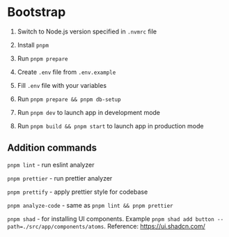 # Bootstrap

1. Switch to Node.js version specified in `.nvmrc` file

2. Install `pnpm`

3. Run `pnpm prepare`

4. Create `.env` file from `.env.example`

5. Fill `.env` file with your variables

6. Run `pnpm prepare && pnpm db-setup`

7. Run `pnpm dev` to launch app in development mode

8. Run `pnpm build && pnpm start` to launch app in production mode

## Addition commands

`pnpm lint` - run eslint analyzer

`pnpm prettier` - run prettier analyzer

`pnpm prettify` - apply prettier style for codebase

`pnpm analyze-code` - same as `pnpm lint && pnpm prettier`

`pnpm shad` - for installing UI components. Example `pnpm shad add button --path=./src/app/components/atoms`. Reference: https://ui.shadcn.com/
